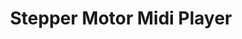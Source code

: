 ---
layout: default
modal-id: 12
img: Motor.png
alt: image-alt
project-date: Fall 2021
category: Python Programming
title: Stepper Motor Midi Player
objective: To play music using the stepper motors without needing to program each specific song.
details: I used stepper motors with Trinamic motor drivers because Trinamic maintains a Python module for controlling them; I also happened to be using them already at work. I decided to make my player use midi files because many are freely available online. Further, it is easy to write music and export it in midi format. The configuration data for the motors were stored in a JSON file for easy parsing.
results: I successfully tested the player with two stepper motors playing separate parts. With a low micro-step resolution the motors played surprisingly loudly. In addition, due to the nature of stepper motors, all the notes played perfectly in tune.
---